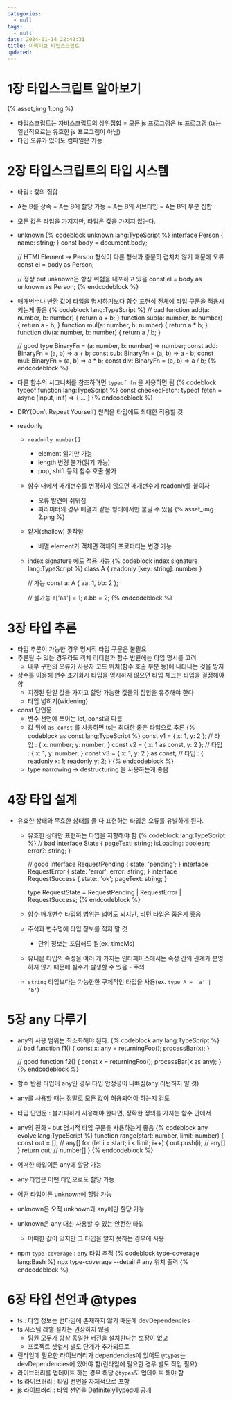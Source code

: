 ```yaml
---
categories:
  - null
tags:
  - null
date: 2024-01-14 22:42:31
title: 이펙티브 타입스크립트
updated:
---
```


# 1장 타입스크립트 알아보기

{% asset_img 1.png %}

- 타입스크립트는 자바스크립트의 상위집합
= 모든 js 프로그램은 ts 프로그램
(ts는 일반적으로는 유효한 js 프로그램이 아님)
- 타입 오류가 있어도 컴파일은 가능

# 2장 타입스크립트의 타입 시스템

- 타입 : 값의 집합
- A는 B를 상속
= A는 B에 할당 가능
= A는 B의 서브타입
= A는 B의 부분 집합
- 모든 값은 타입을 가지지만, 타입은 값을 가지지 않는다.

- unknown
{% codeblock unknown lang:TypeScript %}
	interface Person { name: string; }
    const body = document.body;
    
    // HTMLElement -> Person 형식이 다른 형식과 충분히 겹치치 않기 때문에 오류
    const el = body as Person;
    
    // 정상 but unknown은 항상 위험을 내포하고 있음
    const el = body as unknown as Person;
{% endcodeblock %}

- 매개변수나 반환 값에 타입을 명시하기보다 함수 표현식 전체에 타입 구문을 적용시키는게 좋음
{% codeblock lang:TypeScript %}
	// bad
	function add(a: number, b: number) { return a + b; }
	function sub(a: number, b: number) { return a - b; }
	function mul(a: number, b: number) { return a * b; }
	function div(a: number, b: number) { return a / b; }

	// good
	type BinaryFn = (a: number, b: number) => number;
	const add: BinaryFn = (a, b) => a + b;
	const sub: BinaryFn = (a, b) => a - b;
	const mul: BinaryFn = (a, b) => a * b;
	const div: BinaryFn = (a, b) => a / b;
{% endcodeblock %}

- 다른 함수의 시그니처를 참조하려면 `typeof fn` 을 사용하면 됨
{% codeblock typeof function lang:TypeScript %}
	const checkedFetch: typeof fetch = async (input, init) => { ... }
{% endcodeblock %}

- DRY(Don’t Repeat Yourself) 원칙을 타입에도 최대한 적용할 것
- readonly
	- `readonly number[]`
		- element 읽기만 가능
		- length 변경 불가(읽기 가능)
		- pop, shift 등의 함수 호출 불가
	- 함수 내에서 매개변수를 변경하지 않으면 매개변수에 readonly를 붙이자
		- 오류 발견이 쉬워짐
		- 파라미터의 경우 배열과 같은 형태에서만 붙일 수 있음
		{% asset_img 2.png %}
	- 얕게(shallow) 동작함
    	- 배열 element가 객체면 객체의 프로퍼티는 변경 가능
	- index signature 에도 적용 가능
	{% codeblock index signature lang:TypeScript %}
		class A {
			readonly [key: string]: number
		}

		// 가능
		const a: A {
			aa: 1,
			bb: 2
		};

		// 불가능
		a['aa'] = 1;
		a.bb = 2;
	{% endcodeblock %}

# 3장 타입 추론

- 타입 추론이 가능한 경우 명시적 타입 구문은 불필요
- 추론될 수 있는 경우라도 객체 리터럴과 함수 반환에는 타입 명시를 고려
    - 내부 구현의 오류가 사용자 코드 위치(함수 호출 부분 등)에 나타나는 것을 방지
- 상수를 이용해 변수 초기화시 타입을 명시하지 않으면 타입 체크는 타입을 결정해야 함
    - 지정된 단일 값을 가지고 할당 가능한 값들의 집합을 유추해야 한다
    - 타입 넓히기(widening)
- const 단언문
    - 변수 선언에 쓰이는 let, const와 다름
    - 값 뒤에 `as const` 를 사용하면 ts는 최대한 좁은 타입으로 추론
	{% codeblock as const lang:TypeScript %}
		const v1 = { x: 1, y: 2 }; // 타입 : { x: number; y: number; }
		const v2 = { x: 1 as const, y: 2 }; // 타입 : { x: 1; y: number; }
		const v3 = { x: 1, y: 2 } as const; // 타입 : { readonly x: 1; readonly y: 2; }
	{% endcodeblock %}
	- type narrowing -> destructuring 을 사용하는게 좋음

# 4장 타입 설계

- 유효한 상태와 무효한 상태를 둘 다 표현하는 타입은 오류를 유발하게 된다.
    - 유효한 상태만 표현하는 타입을 지향해야 함
	{% codeblock lang:TypeScript %}
		// bad
		interface State {
		pageText: string;
		isLoading: boolean;
		error?: string;
		}

		// good
		interface RequestPending { state: 'pending'; }
		interface RequestError { state: 'error'; error: string; }
		interface RequestSuccess { state:: 'ok'; pageText: string; }

		type RequestState = RequestPending | RequestError | RequestSuccess;
	{% endcodeblock %}
	- 함수 매개변수 타입의 범위는 넓어도 되지만, 리턴 타입은 좁은게 좋음
	- 주석과 변수명에 타입 정보를 적지 말 것
		- 단위 정보는 포함해도 됨(ex. timeMs)
	- 유니온 타입의 속성을 여러 개 가지는 인터페이스에서는 속성 간의 관계가 분명하지 않기 때문에 실수가 발생할 수 있음 - 주의
	- `string` 타입보다는 가능한한 구체적인 타입을 사용(ex. `type A = 'a' | 'b'`)

# 5장 any 다루기

- any의 사용 범위는 최소화해야 된다.
{% codeblock any lang:TypeScript %}
	// bad
	function f1() {
		const x: any = returningFoo();
		processBar(x);
	}

	// good
	function f2() {
		const x = returningFoo();
		processBar(x as any);
	}
{% endcodeblock %}
- 함수 반환 타입이 any인 경우 타입 안정성이 나빠짐(any 리턴하지 말 것)
- any를 사용할 때는 정말로 모든 값이 허용되어야 하는지 검토
- 타입 단언문 : 불가피하게 사용해야 한다면, 정확한 정의를 가지는 함수 안에서
- any의 진화 - but 명시적 타입 구문을 사용하는게 좋음
{% codeblock any evolve lang:TypeScript %}
	function range(start: number, limit: number) {
		const out = []; // any[]
		for (let i = start; i < limit; i++) {
			out.push(i); // any[]
		}
		return out; // number[]
	}
{% endcodeblock %}
- 어떠한 타입이든 any에 할당 가능
- any 타입은 어떤 타입으로도 할당 가능
- 어떤 타입이든 unknown에 할당 가능
- unknown은 오직 unknown과 any에만 할당 가능
- unknown은 any 대신 사용할 수 있는 안전한 타입
	- 어떠한 값이 있지만 그 타입을 알지 못하는 경우에 사용
- npm `type-coverage` : any 타입 추적
{% codeblock type-coverage lang:Bash %}
	npx type-coverage --detail # any 위치 출력
{% endcodeblock %}

# 6장 타입 선언과 @types

- ts : 타입 정보는 런타임에 존재하지 않기 때문에 devDependencies
- ts 시스템 레벨 설치는 권장하지 않음
	- 팀원 모두가 항상 동일한 버전을 설치한다는 보장이 없고
	- 프로젝트 셋업시 별도 단계가 추가되므로
- 런타임에 필요한 라이브러리가 dependencies에 있어도 `@types`는 devDependencies에 있어야 함(런타임에 필요한 경우 별도 작업 필요)
- 라이브러리를 업데이트 하는 경우 해당 `@types`도 업데이트 해야 함
- ts 라이브러리 : 타입 선언을 자체적으로 포함
- js 라이브러리 : 타입 선언을 DefinitelyTyped에 공개